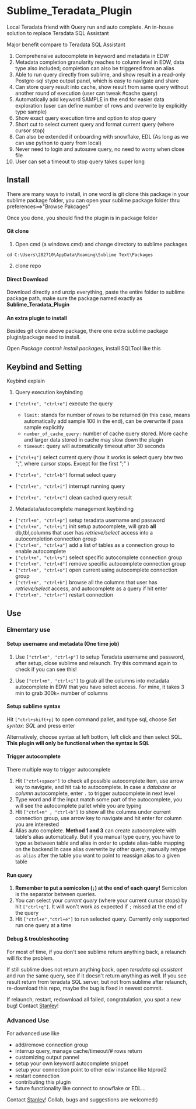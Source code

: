 # Sublime_Teradata_Plugin
Local Teradata friend with Query run and auto complete. An in-house solution to replace Teradata SQL Assistant

Major benefit compare to Teradata SQL Assistant
1. Comprehensive autocomplete in keyword and metadata in EDW
2. Metadata completion granularity reaches to column level in EDW, data type also included; completion can also be triggered from an alias 
3. Able to run query directly from sublime, and show result in a read-only Postgre-sql stype output panel, which is easy to navigate and share
4. Can store query result into cache, show result from same query without another round of execution (user can tweak #cache query)
5. Automatically add keyword SAMPLE in the end for easier data exploration (user can define number of rows and overwrite by explicitly type sample)
6. Show exact query execution time and option to stop query 
7. Short cut to select current query and format current query (where cursor stop)
8. Can also be extended if onboarding with snowflake, EDL (As long as we can use python to query from local)
9. Never need to login and autosave query, no need to worry when close file 
10. User can set a timeout to stop query takes super long 

## Install
There are many ways to install, in one word is git clone this package in your sublime package folder, you can open your sublime package folder thru preferences==>"Browse Pakcages"

Once you done, you should find the plugin is in package folder


#### Git clone
1. Open cmd (a windows cmd) and change directory to sublime packages
```
cd C:\Users\282710\AppData\Roaming\Sublime Text\Packages
```
2. clone repo  

#### Direct Download
Download directly and unzip everything, paste the entire folder to sublime package path, make sure the package named exactly as **Sublime_Teradata_Plugin**


#### An extra plugin to install 
Besides git clone above package, there one extra sublime package plugin/package need to install. 

Open _Package control: install packages_, install SQLTool like this 


## Keybind and Setting 


Keybind explain

1. Query execution keybinding 
  * `["ctrl+e", "ctrl+e"]` execute the query 
    * `limit:` stands for number of rows to be returned (in this case, means automatically add sample 100 in the end), can be overwrite if pass sample explicitly
    * `number_of_cache_query:` number of cache query stored. More cache and larger data stored in cache may slow down the plugin
    * `timeout:` query will automatically timeout after 30 seconds
    
 * `["ctrl+q"]` select current query (how it works is select query btw two ";", where cursor stops. Except for the first ";" )
 * `["ctrl+e", "ctrl+b"]` format select query
 * `["ctrl+e", "ctrl+i"]` interrupt running query
 * `["ctrl+e", "ctrl+c"]` clean cached query result
2. Metadata/autocomplete management keybinding
 * `["ctrl+m", "ctrl+p"]` setup teradata username and password
 * `["ctrl+m", "ctrl+i"]` init setup autocomplete, will grab **all** db,tbl,columns that user has *retrieve/select* access into a autocompletion connection group
 * `["ctrl+m", "ctrl+a"]` add a list of tables as a connection group to enable autocomplete 
 * `["ctrl+m", "ctrl+s"]` select specific autocomplete connection group
 * `["ctrl+m", "ctrl+d"]` remove specific autocomplete connection group
 * `["ctrl+m", "ctrl+o"]` open current using autocomplete connection group
 * `["ctrl+m", "ctrl+b"]` browse all the columns that user has *retrieve/select* access, and autocomplete as a query if hit enter
 * `["ctrl+m", "ctrl+r"]` restart connection

## Use
### Elmemtary use
#### Setup username and metadata (One time job)
1. Use `["ctrl+m", "ctrl+p"]` to setup Teradata username and password, after setup, close sublime and relaunch. Try this command again to check if you can see this! 

2. Use `["ctrl+m", "ctrl+i"]` to grab all the columns into metadata autocomplete in EDW that you have select access. For mine, it takes 3 min to grab 300k+ number of columns
#### Setup sublime syntax
Hit `["ctrl+shift+p]` to open command pallet, and type sql, choose _Set syntax: SQL_ and press enter

Alternatively, choose syntax at left bottom, left click and then select SQL. **This plugin will only be functional when the syntax is SQL**


#### Trigger autocomplete 
There multiple way to trigger autocomplete
1. Hit `["ctrl+space"]` to check all possible autocomplete item, use arrow key to navigate, and hit `tab` to autocomplete. In case a _database_ or _column_ autocomplete, enter `.` to trigger autocomplete in next level 
2. Type word and if the input match some part of the autocomplete, you will see the autocomplete pallet while you are typing
3.  Hit `["ctrl+m" , "ctrl+b"]` to show all the columns under current connection group, use arrow key to navigate and hit enter for column you are interested 
4.  Alias auto complete. **Method 1 and 3** can create autocomplete with table's alias automatically. But if you manual type query, you have to type `as` between table and alias in order to update alias-table mapping on the backend 
In case alias overwrite by other query, manually retype `as alias` after the table you want to point to reassign alias to a given table 

#### Run query
1. **Remember to put a semicolon (`;`) at the end of each query!** Semicolon is the separator between queries.
2. You can select your _current query_ (where your current cursor stops) by hit `["ctrl+q"]`. It will won't work as expected if `;` missed at the end of the query
3. Hit `["ctrl+e","ctrl+e"]` to run selected query. Currently only supported run one query at a time 

#### Debug & troubleshooting
For most of time, if you don't see sublime return anything back, a relaunch will fix the problem.

If still sublime does not return anything back, open _teradata sql assistant_ and run the same query, see if it doesn't return anything as well. If you see result return from teradata SQL server, but not from sublime after relaunch, re-download this repo, maybe the bug is fixed in newest commit. 

If relaunch, restart, redownload all failed, congratulation, you spot a new bug! Contact [Stanley](mailto:wqeqsada2131@gmail.com?subject=[Sublime_Teradata_Plugin]%20%20Bug%20Report%20)!

### Advanced Use
For advanced use like 
* add/remove connection group
* interrup query, manage cache/timeout/# rows return
* customizing output pannel
* setup your own keyword autocomplete snippet
* setup your connection point to other edw instance like tdprod2
* restart connection 
* contributing this plugin
* future functionality like connect to snowflake or EDL...

Contact [Stanley](mailto:wqeqsada2131@gmail.com?subject=[Sublime_Teradata_Plugin]%20%20Collab%20)! Collab, bugs and suggestions are welcomed:)


